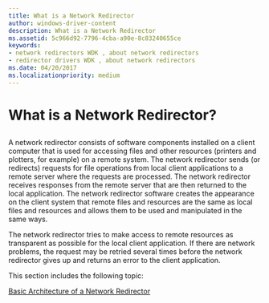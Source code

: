 ```yaml
---
title: What is a Network Redirector
author: windows-driver-content
description: What is a Network Redirector
ms.assetid: 5c966d92-7796-4cba-a90e-8c83240655ce
keywords:
- network redirectors WDK , about network redirectors
- redirector drivers WDK , about network redirectors
ms.date: 04/20/2017
ms.localizationpriority: medium
---
```


# What is a Network Redirector?


## <span id="ddk_what_is_a_network_redirector_if"></span><span id="DDK_WHAT_IS_A_NETWORK_REDIRECTOR_IF"></span>


A network redirector consists of software components installed on a client computer that is used for accessing files and other resources (printers and plotters, for example) on a remote system. The network redirector sends (or redirects) requests for file operations from local client applications to a remote server where the requests are processed. The network redirector receives responses from the remote server that are then returned to the local application. The network redirector software creates the appearance on the client system that remote files and resources are the same as local files and resources and allows them to be used and manipulated in the same ways.

The network redirector tries to make access to remote resources as transparent as possible for the local client application. If there are network problems, the request may be retried several times before the network redirector gives up and returns an error to the client application.

This section includes the following topic:

[Basic Architecture of a Network Redirector](basic-architecture-of-a-network-redirector.md)

 

 




